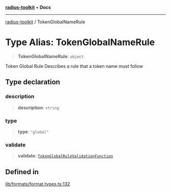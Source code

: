 [**radius-toolkit**](../README.md) • **Docs**

***

[radius-toolkit](../globals.md) / TokenGlobalNameRule

# Type Alias: TokenGlobalNameRule

> **TokenGlobalNameRule**: `object`

Token Global Rule
Describes a rule that a token name must follow

## Type declaration

### description

> **description**: `string`

### type

> **type**: `"global"`

### validate

> **validate**: [`TokenGlobalRuleValidationFunction`](TokenGlobalRuleValidationFunction.md)

## Defined in

[lib/formats/format.types.ts:132](https://github.com/rangle/radius-token-tango/blob/0fa25351e79af51a833bcebadbd83e27a9791a4f/packages/radius-toolkit/src/lib/formats/format.types.ts#L132)

